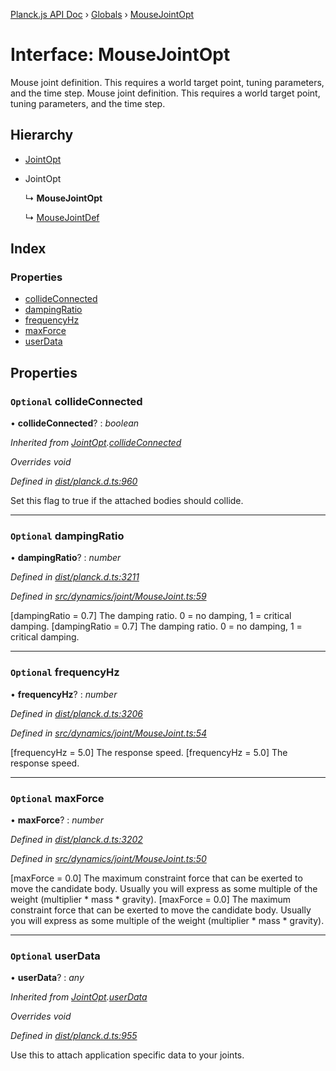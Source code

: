 [Planck.js API Doc](../README.md) › [Globals](../globals.md) › [MouseJointOpt](mousejointopt.md)

# Interface: MouseJointOpt

Mouse joint definition. This requires a world target point, tuning
parameters, and the time step.
Mouse joint definition. This requires a world target point, tuning
parameters, and the time step.

## Hierarchy

* [JointOpt](jointopt.md)

* JointOpt

  ↳ **MouseJointOpt**

  ↳ [MouseJointDef](mousejointdef.md)

## Index

### Properties

* [collideConnected](mousejointopt.md#optional-collideconnected)
* [dampingRatio](mousejointopt.md#optional-dampingratio)
* [frequencyHz](mousejointopt.md#optional-frequencyhz)
* [maxForce](mousejointopt.md#optional-maxforce)
* [userData](mousejointopt.md#optional-userdata)

## Properties

### `Optional` collideConnected

• **collideConnected**? : *boolean*

*Inherited from [JointOpt](jointopt.md).[collideConnected](jointopt.md#optional-collideconnected)*

*Overrides void*

*Defined in [dist/planck.d.ts:960](https://github.com/shakiba/planck.js/blob/7e469c4/dist/planck.d.ts#L960)*

Set this flag to true if the attached bodies
should collide.

___

### `Optional` dampingRatio

• **dampingRatio**? : *number*

*Defined in [dist/planck.d.ts:3211](https://github.com/shakiba/planck.js/blob/7e469c4/dist/planck.d.ts#L3211)*

*Defined in [src/dynamics/joint/MouseJoint.ts:59](https://github.com/shakiba/planck.js/blob/7e469c4/src/dynamics/joint/MouseJoint.ts#L59)*

[dampingRatio = 0.7] The damping ratio. 0 = no damping, 1 = critical
damping.
[dampingRatio = 0.7] The damping ratio. 0 = no damping, 1 = critical
damping.

___

### `Optional` frequencyHz

• **frequencyHz**? : *number*

*Defined in [dist/planck.d.ts:3206](https://github.com/shakiba/planck.js/blob/7e469c4/dist/planck.d.ts#L3206)*

*Defined in [src/dynamics/joint/MouseJoint.ts:54](https://github.com/shakiba/planck.js/blob/7e469c4/src/dynamics/joint/MouseJoint.ts#L54)*

[frequencyHz = 5.0] The response speed.
[frequencyHz = 5.0] The response speed.

___

### `Optional` maxForce

• **maxForce**? : *number*

*Defined in [dist/planck.d.ts:3202](https://github.com/shakiba/planck.js/blob/7e469c4/dist/planck.d.ts#L3202)*

*Defined in [src/dynamics/joint/MouseJoint.ts:50](https://github.com/shakiba/planck.js/blob/7e469c4/src/dynamics/joint/MouseJoint.ts#L50)*

[maxForce = 0.0] The maximum constraint force that can be exerted to move
the candidate body. Usually you will express as some multiple of the
weight (multiplier * mass * gravity).
[maxForce = 0.0] The maximum constraint force that can be exerted to move
the candidate body. Usually you will express as some multiple of the
weight (multiplier * mass * gravity).

___

### `Optional` userData

• **userData**? : *any*

*Inherited from [JointOpt](jointopt.md).[userData](jointopt.md#optional-userdata)*

*Overrides void*

*Defined in [dist/planck.d.ts:955](https://github.com/shakiba/planck.js/blob/7e469c4/dist/planck.d.ts#L955)*

Use this to attach application specific data to your joints.
